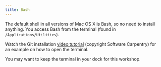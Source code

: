 ```yaml
---
title: Bash
---
```


The default shell in all versions of Mac OS X is Bash, so no need to install
anything. You access Bash from the terminal (found in
`/Applications/Utilities`).

Watch the Git installation [video tutorial](https://www.youtube.com/watch?v=9LQhwETCdwY)
(copyright Software Carpentry) for an example on how to open the terminal.

You may want to keep the terminal in your dock for this workshop.
